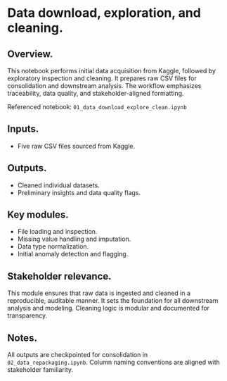 # Data download, exploration, and cleaning.

## Overview.

This notebook performs initial data acquisition from Kaggle, followed by exploratory inspection and cleaning. It prepares raw CSV files for consolidation and downstream analysis. The workflow emphasizes traceability, data quality, and stakeholder-aligned formatting.

Referenced notebook: `01_data_download_explore_clean.ipynb`

## Inputs.

- Five raw CSV files sourced from Kaggle.

## Outputs.

- Cleaned individual datasets.
- Preliminary insights and data quality flags.

## Key modules.

- File loading and inspection.
- Missing value handling and imputation.
- Data type normalization.
- Initial anomaly detection and flagging.

## Stakeholder relevance.

This module ensures that raw data is ingested and cleaned in a reproducible, auditable manner. It sets the foundation for all downstream analysis and modeling. Cleaning logic is modular and documented for transparency.

## Notes.

All outputs are checkpointed for consolidation in `02_data_repackaging.ipynb`. Column naming conventions are aligned with stakeholder familiarity.

<!-- Minor edit to trigger GitHub preview update -->
